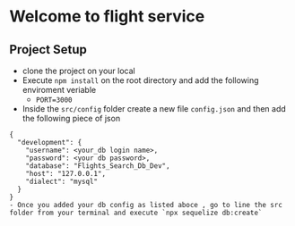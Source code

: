 # Welcome to flight service
## Project Setup
- clone the project on your local
- Execute `npm install` on the root directory and add the following enviroment veriable
    - `PORT=3000`
- Inside the `src/config` folder create a new file `config.json` and then add the following piece of json
```
{
  "development": {
    "username": <your_db login name>,
    "password": <your db password>,
    "database": "Flights_Search_Db_Dev",
    "host": "127.0.0.1",
    "dialect": "mysql"
  }
}
- Once you added your db config as listed aboce , go to line the src folder from your terminal and execute `npx sequelize db:create`
```